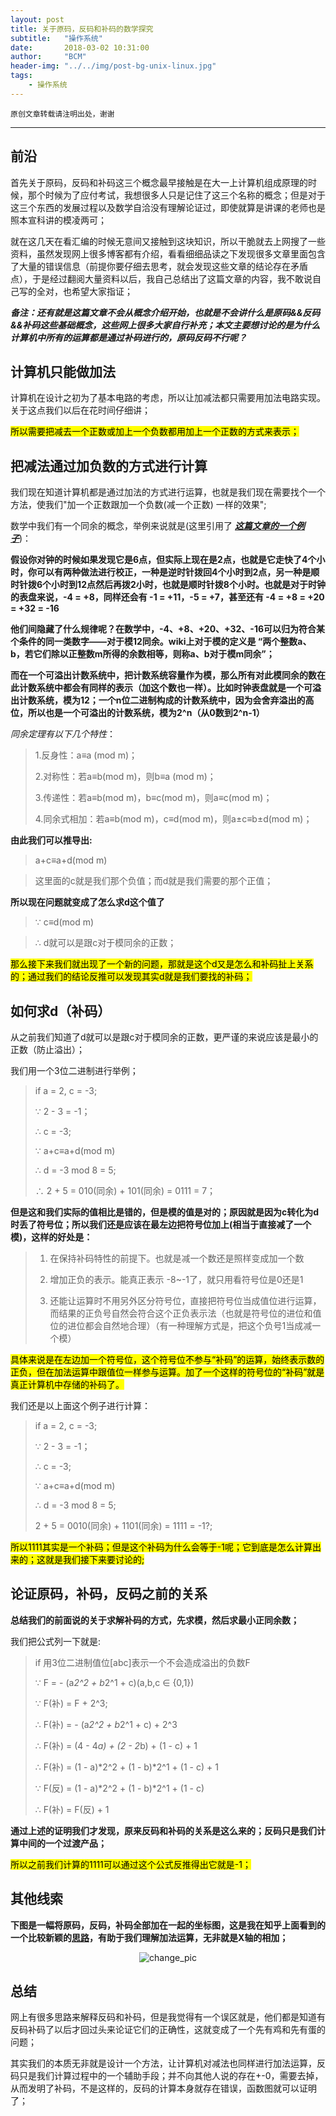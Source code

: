 ```yaml
---
layout: post
title: 关于原码，反码和补码的数学探究
subtitle:   "操作系统"
date:       2018-03-02 10:31:00
author:     "BCM"
header-img: "../../img/post-bg-unix-linux.jpg"
tags:
    - 操作系统
---
```


`原创文章转载请注明出处，谢谢`

---

## 前沿

首先关于原码，反码和补码这三个概念最早接触是在大一上计算机组成原理的时候，那个时候为了应付考试，我想很多人只是记住了这三个名称的概念；但是对于这三个东西的发展过程以及数学自洽没有理解论证过，即使就算是讲课的老师也是照本宣科讲的模凌两可；

就在这几天在看汇编的时候无意间又接触到这块知识，所以干脆就去上网搜了一些资料，虽然发现网上很多博客都有介绍，看看细细品读之下发现很多文章里面包含了大量的错误信息（前提你要仔细去思考，就会发现这些文章的结论存在矛盾点），于是经过翻阅大量资料以后，我自己总结出了这篇文章的内容，我不敢说自己写的全对，也希望大家指证；

***备注：还有就是这篇文章不会从概念介绍开始，也就是不会讲什么是原码&&反码&&补码这些基础概念，这些网上很多大家自行补充；本文主要想讨论的是为什么计算机中所有的运算都是通过补码进行的，原码反码不行呢？***



## 计算机只能做加法
计算机在设计之初为了基本电路的考虑，所以让加减法都只需要用加法电路实现。关于这点我们以后在花时间仔细讲；

<mark>所以需要把减去一个正数或加上一个负数都用加上一个正数的方式来表示；</mark>


## 把减法通过加负数的方式进行计算

我们现在知道计算机都是通过加法的方式进行运算，也就是我们现在需要找个一个方法，使我们"加一个正数跟加一个负数(减一个正数) 一样的效果";

数学中我们有一个同余的概念，举例来说就是(这里引用了
***[这篇文章的一个例子](https://www.cnblogs.com/bellkosmos/p/7150105.html)***)：

**假设你对钟的时候如果发现它是6点，但实际上现在是2点，也就是它走快了4个小时，你可以有两种做法进行校正，一种是逆时针拨回4个小时到2点，另一种是顺时针拨6个小时到12点然后再拨2小时，也就是顺时针拨8个小时。也就是对于时钟的表盘来说，-4 = +8，同样还会有 -1 = +11，-5 = +7，甚至还有 -4 = +8 = +20 = +32 = -16**

**他们间隐藏了什么规律呢？在数学中，-4、+8、+20、+32、-16可以归为符合某个条件的同一类数字——对于模12同余。wiki上对于模的定义是 “两个整数a、b，若它们除以正整数m所得的余数相等，则称a、b对于模m同余”；**

**而在一个可溢出计数系统中，把计数系统容量作为模，那么所有对此模同余的数在此计数系统中都会有同样的表示（加这个数也一样）。比如时钟表盘就是一个可溢出计数系统，模为12；一个n位二进制构成的计数系统中，因为会舍弃溢出的高位，所以也是一个可溢出的计数系统，模为2^n（从0数到2^n-1）**

*同余定理有以下几个特性*：

>1.反身性：a≡a (mod m)；
>
>2.对称性：若a≡b(mod m)，则b≡a (mod m)；
>
>3.传递性：若a≡b(mod m)，b≡c(mod m)，则a≡c(mod m)；
>
>4.同余式相加：若a≡b(mod m)，c≡d(mod m)，则a±c≡b±d(mod m)；

**由此我们可以推导出:**


>a+c≡a+d(mod m)

>这里面的c就是我们那个负值；而d就是我们需要的那个正值；


**所以现在问题就变成了怎么求d这个值了**


> ∵ c≡d(mod m)

> ∴ d就可以是跟c对于模同余的正数；


<mark>那么接下来我们就出现了一个新的问题，那就是这个d又是怎么和补码扯上关系的；通过我们的结论反推可以发现其实d就是我们要找的补码；</mark>

## 如何求d（补码）

从之前我们知道了d就可以是跟c对于模同余的正数，更严谨的来说应该是最小的正数（防止溢出）；

我们用一个3位二进制进行举例；
> if a = 2, c = -3;
> 
> ∵ 2 - 3 = -1；
> 
> ∴ c = -3;
> 
> ∵ a+c≡a+d(mod m)
> 
> ∴ d = -3 mod 8 = 5;
> 
> ∴ 2 + 5 = 010(同余) + 101(同余) = 0111 = 7；
> 

**但是这和我们实际的值相比是错的，但是模的值是对的；原因就是因为c转化为d时丢了符号位；所以我们还是应该在最左边把符号位加上(相当于直接减了一个模)，这样的好处是：**
 
> 1. 在保持补码特性的前提下。也就是减一个数还是照样变成加一个数
> 
> 2. 增加正负的表示。能真正表示 -8~-1了，就只用看符号位是0还是1
> 
> 3. 还能让运算时不用另外区分符号位，直接把符号位当成值位进行运算，而结果的正负号自然会符合这个正负表示法（也就是符号位的进位和值位的进位都会自然地合理）（有一种理解方式是，把这个负号1当成减一个模）

<mark>具体来说是在左边加一个符号位，这个符号位不参与“补码”的运算，始终表示数的正负，但在加法运算中跟值位一样参与运算。加了一个这样的符号位的“补码”就是真正计算机中存储的补码了。<mark>

我们还是以上面这个例子进行计算：

> if a = 2, c = -3;
> 
> ∵ 2 - 3 = -1；
> 
> ∴ c = -3;
> 
> ∵ a+c≡a+d(mod m)
> 
> ∴ d = -3 mod 8 = 5;
> 
> 2 + 5 = 0010(同余) + 1101(同余) = 1111 = -1?;

<mark>所以1111其实是一个补码；但是这个补码为什么会等于-1呢；它到底是怎么计算出来的；这就是我们接下来要讨论的;<mark>


## 论证原码，补码，反码之前的关系

**总结我们的前面说的关于求解补码的方式，先求模，然后求最小正同余数；**

我们把公式列一下就是:

> if 用3位二进制值位[abc]表示一个不会造成溢出的负数F
> 
> ∵ F = - (a*2^2 + b*2^1 + c)(a,b,c ∈ {0,1})
> 
> ∵ F(补) = F + 2^3;
> 
> ∴ F(补) = - (a*2^2 + b*2^1 + c) + 2^3
> 
> ∴ F(补) = (4 - 4*a) + (2 - 2*b) + (1 - c) + 1
> 
> ∴ F(补) = (1 - a)*2^2 + (1 - b)*2^1 + (1 - c) + 1
> 
> ∵ F(反) = (1 - a)*2^2 + (1 - b)*2^1 + (1 - c)
> 
> ∴ F(补) = F(反) + 1


**通过上述的证明我们才发现，原来反码和补码的关系是这么来的；反码只是我们计算中间的一个过渡产品；**

<mark>所以之前我们计算的1111可以通过这个公式反推得出它就是-1；</mark>

## 其他线索

**下图是一幅将原码，反码，补码全部加在一起的坐标图，这是我在知乎上面看到的一个比较新颖的[思路](https://zhuanlan.zhihu.com/p/36036038)，有助于我们理解加法运算，无非就是X轴的相加；**

<p align="center">
<img src="../../../../img/technology/2018-03-02/pic_1.png" alt="change_pic" title="change_pic"/>
</p>


## 总结

网上有很多思路来解释反码和补码，但是我觉得有一个误区就是，他们都是知道有反码补码了以后才回过头来论证它们的正确性，这就变成了一个先有鸡和先有蛋的问题；

其实我们的本质无非就是设计一个方法，让计算机对减法也同样进行加法运算，反码只是我们计算过程中的一个辅助手段；并不向其他人说的存在+-0，需要去掉，从而发明了补码，不是这样的，反码的计算本身就存在错误，函数图就可以证明了；


　　
　　




　　










